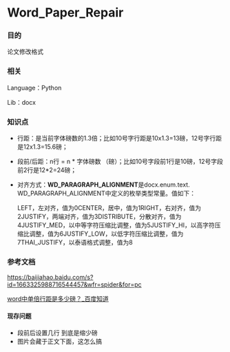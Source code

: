 # Word_Paper_Repair
### 目的

论文修改格式



### 相关

Language：Python

Lib：docx



### 知识点

- 行距：是当前字体磅数的1.3倍；比如10号字行距是10x1.3=13磅，12号字行距是12x1.3=15.6磅；
- 段前/后距：n行 = n * 字体磅数 （磅）；比如10号字段前1行是10磅，12号字段前2行是12*2=24磅；

- 对齐方式：**WD_PARAGRAPH_ALIGNMENT**是docx.enum.text. WD_PARAGRAPH_ALIGNMENT中定义的枚举类型常量。值如下：

  LEFT，左对齐，值为0CENTER，居中，值为1RIGHT，右对齐，值为2JUSTIFY，两端对齐，值为3DISTRIBUTE，分散对齐，值为4JUSTIFY_MED，以中等字符压缩比调整，值为5JUSTIFY_HI，以高字符压缩比调整，值为6JUSTIFY_LOW，以低字符压缩比调整，值为7THAI_JUSTIFY，以泰语格式调整，值为8







### 参考文档

https://baijiahao.baidu.com/s?id=1663325988716544457&wfr=spider&for=pc

[word中单倍行距是多少磅？_百度知道](https://zhidao.baidu.com/question/2386464.html)





#### 现存问题

- 段前后设置几行 到底是缩少磅
- 图片会藏于正文下面，这怎么搞
